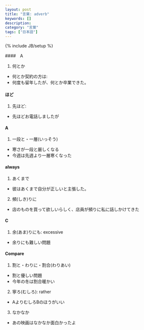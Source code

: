 ```yaml
---
layout: post
title: "言葉: adverb"
keywords: []
description: 
category: "言葉"
tags: ["日本語"]
---
```

{% include JB/setup %}


####　A
1. 何とか
- 何とか契約の方は:  
- 何度も留年したが、何とか卒業できた。


#### ほど
1. 先ほど: 
- 先ほどお電話しましたが


#### A
1. 一段と・一層(いっそう)
- 寒さが一段と厳しくなる
- 今週は先週より一層寒くなった



#### always
1. あくまで
- 彼はあくまで自分が正しいと主張した。

2. 頻(しき)りに
- 店のものを買って欲しいらしく、店員が頻りに私に話しかけてきた



#### C
1. 余(あま)りにも: excessive
- 余りにも難しい問題


#### Compare
1. 割と・わりに・割合(わりあい)
- 割と優しい問題
- 今年の冬は割合暖かい
2. 寧ろ(むしろ): rather
- AよりむしろBのほうがいい

3. なかなか
- あの映画はなかなか面白かったよ

